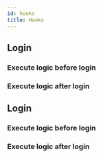 ```yaml
---
id: hooks
title: Hooks
---
```


## Login

### Execute logic before login
### Execute logic after login

## Login

### Execute logic before login
### Execute logic after login